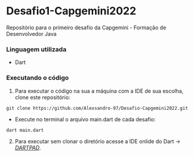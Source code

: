 # Desafio1-Capgemini2022
Repositório para o primeiro desafio da Capgemini - Formação de Desenvolvedor Java

### Linguagem utilizada
- Dart

### Executando o código

1. Para executar o código na sua a máquina com a IDE de sua escolha, clone este repositório:
```
git clone https://github.com/Alexsandro-97/Desafio-Capgemini2022.git
```
- Execute no terminal o arquivo main.dart de cada desafio:
```
dart main.dart
```

2. Para executar sem clonar o diretório acesse a IDE onlide do Dart -> *[DARTPAD](https://dartpad.dev/?)*.
